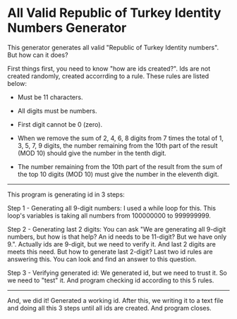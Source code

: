 # All Valid Republic of Turkey Identity Numbers Generator
This generator generates all valid "Republic of Turkey Identity numbers". But how can it does?

First things first, you need to know "how are ids created?". Ids are not created randomly, created accorrding to a rule. These rules are listed below:

* Must be 11 characters.

* All digits must be numbers.

* First digit cannot be 0 (zero).

* When we remove the sum of 2, 4, 6, 8 digits from 7 times the total of 1, 3, 5, 7, 9 digits, the number remaining from the 10th part of the result (MOD 10) should give the number in the tenth digit.

* The number remaining from the 10th part of the result from the sum of the top 10 digits (MOD 10) must give the number in the eleventh digit.

-----------------------------------------------------------------------------------------------------------------------------------------------------------------------------------

This program is generating id in 3 steps:

Step 1 - Generating all 9-digit numbers: I used a while loop for this. This loop's variables is taking all numbers from 100000000 to 999999999.

Step 2 - Generating last 2 digits: You can ask "We are generating all 9-digit numbers, but how is that help? An id needs to be 11-digit? But we have only 9.". Actually ids are 9-digit, but we need to verify it. And last 2 digits are meets this need. But how to generate last 2-digit? Last two id rules are answering this. You can look and find an answer to this question.

Step 3 - Verifying generated id: We generated id, but we need to trust it. So we need to "test" it. And program checking id according to this 5 rules.

-----------------------------------------------------------------------------------------------------------------------------------------------------------------------------------

And, we did it! Generated a working id. After this, we writing it to a text file and doing all this 3 steps until all ids are created. And program closes.
